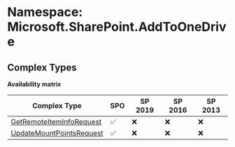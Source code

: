 # Namespace: Microsoft.SharePoint.AddToOneDrive

## Complex Types

**Availability matrix**

Complex Type | SPO | SP 2019 | SP 2016 | SP 2013
----------|-----|---------|---------|--------
[GetRemoteItemInfoRequest](./ComplexTypes/GetRemoteItemInfoRequest.md) | ✅ | ❌ | ❌ | ❌
[UpdateMountPointsRequest](./ComplexTypes/UpdateMountPointsRequest.md) | ✅ | ❌ | ❌ | ❌
